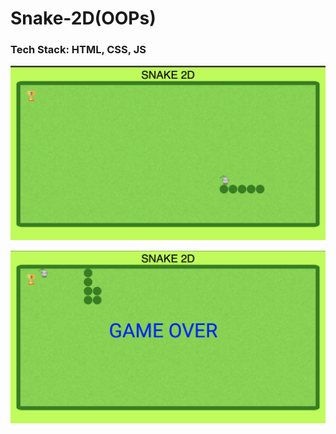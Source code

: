 # Snake-2D(OOPs)
### Tech Stack: HTML, CSS, JS
<p align="center">
<img src="gp2.png" width="800">
</p>

<p align="center">
<img src="gp1.png" width="800">
</p>
<br>

